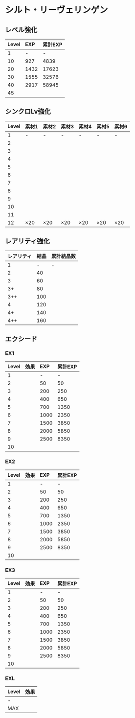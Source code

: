 # シルト・リーヴェリンゲン

## レベル強化

|Level|EXP|累計EXP|
|:--|:--|:--|
|1|-|-|
|10|927|4839|
|20|1432|17623|
|30|1555|32576|
|40|2917|58945|
|45|||

## シンクロLv強化

|Level|素材1|素材2|素材3|素材4|素材5|素材6|
|:--|:--|:--|:--|:--|:--|:--|
|1|-|-|-|-|-|-|
|2|||||||
|3|||||||
|4|||||||
|5|||||||
|6|||||||
|7|||||||
|8|||||||
|9|||||||
|10|||||||
|11|||||||
|12|×20|×20|×20|×20|×20|×20|

## レアリティ強化

|レアリティ|結晶|累計結晶数|
|:--|:--|:--|
|1|-|-|
|2|40||
|3|60||
|3+|80||
|3++|100||
|4|120||
|4+|140||
|4++|160||

## エクシード

### EX1

|Level|効果|EXP|累計EXP|
|:--|:--|:--|:--|
|1||-|-|
|2||50|50|
|3||200|250|
|4||400|650|
|5||700|1350|
|6||1000|2350|
|7||1500|3850|
|8||2000|5850|
|9||2500|8350|
|10||||

### EX2

|Level|効果|EXP|累計EXP|
|:--|:--|:--|:--|
|1||-|-|
|2||50|50|
|3||200|250|
|4||400|650|
|5||700|1350|
|6||1000|2350|
|7||1500|3850|
|8||2000|5850|
|9||2500|8350|
|10||||

### EX3

|Level|効果|EXP|累計EXP|
|:--|:--|:--|:--|
|1||-|-|
|2||50|50|
|3||200|250|
|4||400|650|
|5||700|1350|
|6||1000|2350|
|7||1500|3850|
|8||2000|5850|
|9||2500|8350|
|10||||

### EXL

|Level|効果|
|:--|:--|
|-||
|MAX||